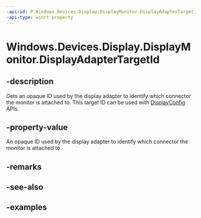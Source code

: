 ```yaml
---
-api-id: P:Windows.Devices.Display.DisplayMonitor.DisplayAdapterTargetId
-api-type: winrt property
---
```


<!-- Property syntax.
public uint DisplayAdapterTargetId { get; }
-->

# Windows.Devices.Display.DisplayMonitor.DisplayAdapterTargetId

## -description
Gets an opaque ID used by the display adapter to identify which connector the monitor is attached to. This target ID can be used with [DisplayConfig](https://msdn.microsoft.com/library/windows/hardware/ff553954) APIs.

## -property-value
An opaque ID used by the display adapter to identify which connector the monitor is attached to.

## -remarks

## -see-also

## -examples

